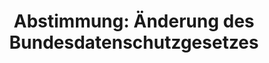 ---
layout: abstimmung
title: "Abstimmung: Änderung des Bundesdatenschutzgesetzes"
categories:
 - Inneres
tags:
 - Datenschutz
 - Verbraucherschutz
abstimmung:
 legislaturperiode: 18
 bundestagssitzung: 76
 abstimmung: 4
links:
 - title: https://www.bundestag.de/parlament/plenum/abstimmung/abstimmung?id=323
   url: https://www.bundestag.de/parlament/plenum/abstimmung/abstimmung?id=323
 - title: http://www.abgeordnetenwatch.de/bundesdatenschutzgesetz-1105-707.html
   url: http://www.abgeordnetenwatch.de/bundesdatenschutzgesetz-1105-707.html
data:
 - title: Abstimmungsergebnis 20141218_4-data.pdf
   url: /res/abstimmungsliste/20141218_4-data.pdf
 - title: Abstimmungsergebnis 20141218_4_xls-data.csv
   url: /res/abstimmungsliste/analyses/20141218_4_xls-data.csv
documents:
 - title: Drucksache 18/02848.pdf
   url: http://dip21.bundestag.de/dip21/btd/18/028/1802848.pdf
   local: /res/abstimmungsdaten/018-076-04/1802848.pdf
 - title: Drucksache 18/03598.pdf
   url: http://dip21.bundestag.de/dip21/btd/18/035/1803598.pdf
   local: /res/abstimmungsdaten/018-076-04/1803598.pdf
preview: |
     Deutscher Bundestag
    
     76. Sitzung des Deutschen Bundestages
     am Donnerstag, 18.Dezember 2014
    
     Endgültiges Ergebnis der Namentlichen Abstimmung Nr. 4
    
     Gesetzentwurf der Bundesregierung
     Entwurf eines Zweiten Gesetzes zur Änderung des Bundesdatenschutzgesetzes - Stärkung
     der Unabhängigkeit der Datenschutzaufsicht im Bund durch Errichtung einer obersten
     Bundesbehörde
     -Drucksachen 18/2848 und 18/3598-
    
     Abgegebene Stimmen insgesamt:
    
     566
    
     Nicht abgegebene Stimmen:
     Ja-Stimmen:
    
     63
     456
    
     Nein-Stimmen:
    
     110
    
     Enthaltungen:
    
     0
    
     Ungültige:
    
     0
    
     Berlin, den 18.12.2014
    
     Beginn: 21:18
     Ende: 21:21
---